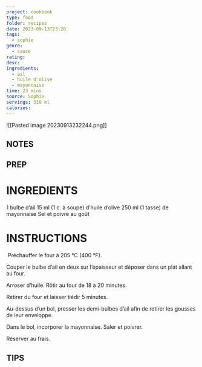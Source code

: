 ```yaml
---
project: cookbook
type: food
folder: recipes
date: 2023-09-13T23:20
tags:
  - sophie
genre:
  - sauce
rating: 
desc: 
ingredients:
  - ail
  - huile d'olive
  - mayonnaise
time: 23 mins
source: Sophie
servings: 310 ml
calories:
---
```


![[Pasted image 20230913232244.png]]

## NOTES




## PREP


# INGREDIENTS

1 bulbe d’ail 15 ml (1 c. à soupe) d’huile d’olive 250 ml (1 tasse) de mayonnaise Sel et poivre au goût

# INSTRUCTIONS

 Préchauffer le four à 205 °C (400 °F).

Couper le bulbe d’ail en deux sur l’épaisseur et déposer dans un plat allant au four.

Arroser d’huile. Rôtir au four de 18 à 20 minutes.

Retirer du four et laisser tiédir 5 minutes.

Au-dessus d’un bol, presser les demi-bulbes d’ail afin de retirer les gousses de leur enveloppe.

Dans le bol, incorporer la mayonnaise. Saler et poivrer.

Réserver au frais.

## TIPS



